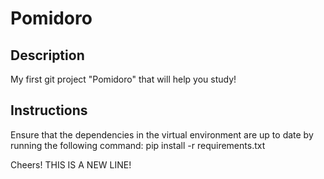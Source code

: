 # Pomidoro

## Description
My first git project "Pomidoro" that will help you study!

## Instructions
Ensure that the dependencies in the virtual environment are up to date by running the following command:
pip install -r requirements.txt

Cheers!
THIS IS A NEW LINE!